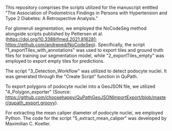 This repository comprises the scripts utilized for the manuscript entitled "The Association of Podometrics Findings in Persons with Hypertension and Type 2 Diabetes: A Retrospective Analysis."

For glomeruli segmentation, we employed the NoCodeSeg method alongside scripts published by Pettersen et al. (https://doi.org/10.3389/fmed.2021.816281; https://github.com/andreped/NoCodeSeg). Specifically, the script "1_exportTiles_with_annotations" was used to export tiles and ground truth files for training our segmentation model, while "2_exportTiles_empty" was employed to export empty tiles for predictions.

The script "3_Detection_Workflow" was utilized to detect podocyte nuclei. It was generated through the "Create Script" function in QuPath.

To export polygons of podocyte nuclei into a GeoJSON file, we utilized "4_Polygon_exporter" (Source: https://github.com/choosehappy/QuPathGeoJSONImportExport/blob/master/qupath_export.groovy).

For extracting the mean caliper diameter of podocyte nuclei, we employed Python. The code for the script "5_extract_mean_caliper" was developed by Maximilian C. Koeller.
